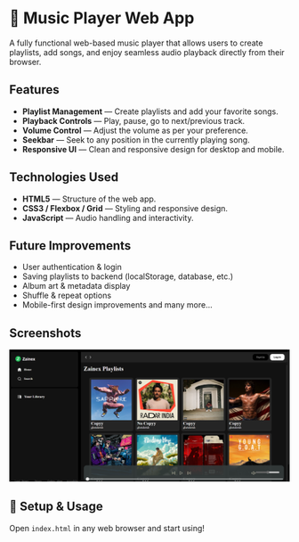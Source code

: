 # 🎵 Music Player Web App

A fully functional web-based music player that allows users to create playlists, add songs, and enjoy seamless audio playback directly from their browser.

## Features

- **Playlist Management** — Create playlists and add your favorite songs.
- **Playback Controls** — Play, pause, go to next/previous track.
- **Volume Control** — Adjust the volume as per your preference.
- **Seekbar** — Seek to any position in the currently playing song.
- **Responsive UI** — Clean and responsive design for desktop and mobile.

## Technologies Used

- **HTML5** — Structure of the web app.
- **CSS3 / Flexbox / Grid** — Styling and responsive design.
- **JavaScript** — Audio handling and interactivity.

## Future Improvements

- User authentication & login
- Saving playlists to backend (localStorage, database, etc.)
- Album art & metadata display
- Shuffle & repeat options
- Mobile-first design improvements
and many more...

## Screenshots
![App Screenshot](web_page.png)


## 🔧 Setup & Usage

Open `index.html` in any web browser and start using!
